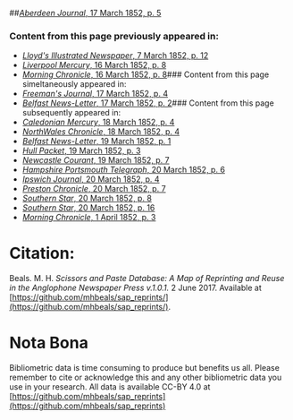 ##[*Aberdeen Journal*, 17 March 1852, p. 5](https://mhbeals.github.io/sap_html/Aberdeen-Journal/Aberdeen-Journal-17-March-1852-p-5)

### Content from this page previously appeared in:
+ [*Lloyd's Illustrated Newspaper*, 7 March 1852, p. 12](https://mhbeals.github.io/sap_html/Lloyd's-Illustrated-Newspaper/Lloyd's-Illustrated-Newspaper-7-March-1852-p-12)
+ [*Liverpool Mercury*, 16 March 1852, p. 8](https://mhbeals.github.io/sap_html/Liverpool-Mercury/Liverpool-Mercury-16-March-1852-p-8)
+ [*Morning Chronicle*, 16 March 1852, p. 8](https://mhbeals.github.io/sap_html/Morning-Chronicle/Morning-Chronicle-16-March-1852-p-8)### Content from this page simeltaneously appeared in:
+ [*Freeman's Journal*, 17 March 1852, p. 4](https://mhbeals.github.io/sap_html/Freeman's-Journal/Freeman's-Journal-17-March-1852-p-4)
+ [*Belfast News-Letter*, 17 March 1852, p. 2](https://mhbeals.github.io/sap_html/Belfast-News-Letter/Belfast-News-Letter-17-March-1852-p-2)### Content from this page subsequently appeared in:
+ [*Caledonian Mercury*, 18 March 1852, p. 4](https://mhbeals.github.io/sap_html/Caledonian-Mercury/Caledonian-Mercury-18-March-1852-p-4)
+ [*NorthWales Chronicle*, 18 March 1852, p. 4](https://mhbeals.github.io/sap_html/NorthWales-Chronicle/NorthWales-Chronicle-18-March-1852-p-4)
+ [*Belfast News-Letter*, 19 March 1852, p. 1](https://mhbeals.github.io/sap_html/Belfast-News-Letter/Belfast-News-Letter-19-March-1852-p-1)
+ [*Hull Packet*, 19 March 1852, p. 3](https://mhbeals.github.io/sap_html/Hull-Packet/Hull-Packet-19-March-1852-p-3)
+ [*Newcastle Courant*, 19 March 1852, p. 7](https://mhbeals.github.io/sap_html/Newcastle-Courant/Newcastle-Courant-19-March-1852-p-7)
+ [*Hampshire Portsmouth Telegraph*, 20 March 1852, p. 6](https://mhbeals.github.io/sap_html/Hampshire-Portsmouth-Telegraph/Hampshire-Portsmouth-Telegraph-20-March-1852-p-6)
+ [*Ipswich Journal*, 20 March 1852, p. 4](https://mhbeals.github.io/sap_html/Ipswich-Journal/Ipswich-Journal-20-March-1852-p-4)
+ [*Preston Chronicle*, 20 March 1852, p. 7](https://mhbeals.github.io/sap_html/Preston-Chronicle/Preston-Chronicle-20-March-1852-p-7)
+ [*Southern Star*, 20 March 1852, p. 8](https://mhbeals.github.io/sap_html/Southern-Star/Southern-Star-20-March-1852-p-8)
+ [*Southern Star*, 20 March 1852, p. 16](https://mhbeals.github.io/sap_html/Southern-Star/Southern-Star-20-March-1852-p-16)
+ [*Morning Chronicle*, 1 April 1852, p. 3](https://mhbeals.github.io/sap_html/Morning-Chronicle/Morning-Chronicle-1-April-1852-p-3)
                    
# Citation: 

Beals. M. H. *Scissors and Paste Database: A Map of Reprinting and Reuse in the Anglophone Newspaper Press v.1.0.1.* 2 June 2017. Available at [https://github.com/mhbeals/sap_reprints/](https://github.com/mhbeals/sap_reprints/). 
                    
# Nota Bona

Bibliometric data is time consuming to produce but benefits us all. Please remember to cite or acknowledge this and any other bibliometric data you use in your research. All data is available CC-BY 4.0 at [https://github.com/mhbeals/sap_reprints](https://github.com/mhbeals/sap_reprints)